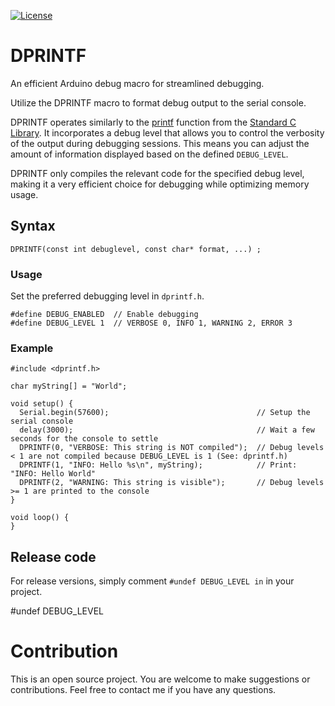 [![License](https://img.shields.io/github/license/bitfireAT/davx5-ose?style=flat-square)](https://github.com/bitfireAT/davx5-ose/blob/main/LICENSE)

# DPRINTF

An efficient Arduino debug macro for streamlined debugging.

Utilize the DPRINTF macro to format debug output to the serial console. 

DPRINTF operates similarly to the [printf](https://en.cppreference.com/w/c/io/fprintf) function from the [Standard C Library](https://en.cppreference.com/w/c/io/fprintf).
It incorporates a debug level that allows you to control the verbosity of the output during debugging sessions. This means you can adjust the amount of information displayed based on the defined `DEBUG_LEVEL`. 

DPRINTF only compiles the relevant code for the specified debug level, making it a very efficient choice for debugging while optimizing memory usage.

## Syntax

`DPRINTF(const int debuglevel, const char* format, ...) ;` 

### Usage

Set the preferred debugging level in `dprintf.h`.

```
#define DEBUG_ENABLED  // Enable debugging
#define DEBUG_LEVEL 1  // VERBOSE 0, INFO 1, WARNING 2, ERROR 3
```

### Example

```
#include <dprintf.h>

char myString[] = "World";

void setup() {
  Serial.begin(57600);                                 // Setup the serial console
  delay(3000);                                         // Wait a few seconds for the console to settle
  DPRINTF(0, "VERBOSE: This string is NOT compiled");  // Debug levels < 1 are not compiled because DEBUG_LEVEL is 1 (See: dprintf.h)
  DPRINTF(1, "INFO: Hello %s\n", myString);            // Print: "INFO: Hello World"
  DPRINTF(2, "WARNING: This string is visible");       // Debug levels >= 1 are printed to the console
}

void loop() {
}
```

## Release code

For release versions, simply comment `#undef DEBUG_LEVEL in` in your project.

#undef DEBUG_LEVEL

# Contribution
This is an open source project. You are welcome to make suggestions or contributions. Feel free to contact me if you have any questions.
